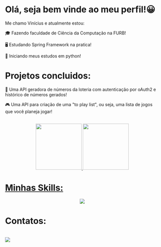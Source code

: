 # Olá, seja bem vinde ao meu perfil!😀

Me chamo Vinícius e atualmente estou:

🎓 Fazendo faculdade de Ciência da Computação na FURB!


🖥️ Estudando Spring Framework na pratica!


🐍 Iniciando meus estudos em python!

# Projetos concluidos:

🔢 Uma API geradora de números da loteria com autenticação por oAuth2 e histórico de números gerados!


🎮 Uma API para criação de uma "to play list", ou seja, uma lista de jogos que você planeja jogar!

<br>

<div align="center">
  <a href="https://github.com/VinyMT">
  <img height="150em" src="https://github-readme-stats.vercel.app/api?username=viniciusmatiolatramontin&show_icons=true&theme=radical"/>
  <img height="150em" src="https://github-readme-stats.vercel.app/api/top-langs/?username=viniciusmatiolatramontin&theme=radical"/>
</div>
  
# Minhas Skills:
<p align="center">
  <a href="https://skillicons.dev">
    <img src="https://skillicons.dev/icons?i=git,java,spring,postgres,mysql&theme=light" />
  </a>
</p>
  
# Contatos:
<div style="display: inline_block"><br>
  <a href="mailto:viniciusmatiolatramontin1@gmail.com" /><img src="https://img.shields.io/badge/Gmail-D14836?style=for-the-badge&logo=gmail&logoColor=white" />
</div>
